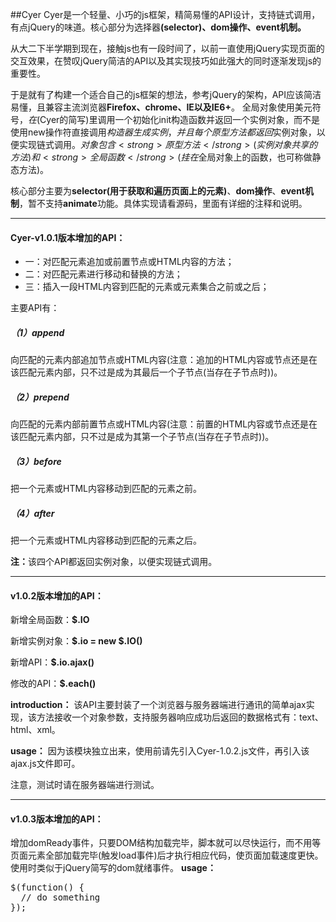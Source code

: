 ##Cyer
   Cyer是一个轻量、小巧的js框架，精简易懂的API设计，支持链式调用，有点jQuery的味道。核心部分为选择器<strong>(selector)、dom操作、event机制。</strong>

   从大二下半学期到现在，接触js也有一段时间了，以前一直使用jQuery实现页面的交互效果，在赞叹jQuery简洁的API以及其实现技巧如此强大的同时逐渐发现js的重要性。

   于是就有了构建一个适合自己的js框架的想法，参考jQuery的架构，API应该简洁易懂，且兼容主流浏览器<strong>Firefox、chrome、IE以及IE6+</strong>。
全局对象使用美元符号$，在$(Cyer的简写)里调用一个初始化init构造函数并返回一个实例对象，而不是使用new操作符直接调用$构造器生成实例，并且每个原型方法都返回$实例对象，以便实现链式调用。$对象包含<strong>原型方法</strong>(实例对象共享的方法)和<strong>全局函数</strong>(挂在$全局对象上的函数，也可称做静态方法)。

   核心部分主要为<strong>selector(用于获取和遍历页面上的元素)</strong>、<strong>dom操作</strong>、<strong>event机制</strong>，暂不支持<strong>animate</strong>功能。具体实现请看源码，里面有详细的注释和说明。
  
<hr>
<h4>Cyer-v1.0.1版本增加的API：</h4>
<ul>
<li>
一：对匹配元素追加或前置节点或HTML内容的方法；
</li>
<li>
二：对匹配元素进行移动和替换的方法；
</li>
<li>
三：插入一段HTML内容到匹配的元素或元素集合之前或之后；
</li>
</ul>
主要API有：
<h5>（1）append</h5>
向匹配的元素内部追加节点或HTML内容(注意：追加的HTML内容或节点还是在该匹配元素内部，只不过是成为其最后一个子节点(当存在子节点时))。
<h5>（2）prepend</h5>
向匹配的元素内部前置节点或HTML内容(注意：前置的HTML内容或节点还是在该匹配元素内部，只不过是成为其第一个子节点(当存在子节点时))。
<h5>（3）before</h5>
把一个元素或HTML内容移动到匹配的元素之前。
<h5>（4）after</h5>
把一个元素或HTML内容移动到匹配的元素之后。

<strong>注：</strong>该四个API都返回实例对象，以便实现链式调用。

<hr>
<h4>v1.0.2版本增加的API：</h4>
<p>新增全局函数：<strong>$.IO</strong></p>
<p>新增实例对象：<strong>$.io = new $.IO()</strong></p>
<p>新增API：<strong>$.io.ajax()</strong></p>

修改的API：<strong>$.each()</strong>

<strong>introduction：</strong>
该API主要封装了一个浏览器与服务器端进行通讯的简单ajax实现，该方法接收一个对象参数，支持服务器响应成功后返回的数据格式有：text、html、xml。

<strong>usage：</strong>
因为该模块独立出来，使用前请先引入Cyer-1.0.2.js文件，再引入该ajax.js文件即可。

注意，测试时请在服务器端进行测试。

<hr>
<h4>v1.0.3版本增加的API：</h4>

增加domReady事件，只要DOM结构加载完毕，脚本就可以尽快运行，而不用等页面元素全部加载完毕(触发load事件)后才执行相应代码，使页面加载速度更快。使用时类似于jQuery简写的dom就绪事件。
<strong>usage：</strong>
<pre>
$(function() {
  // do something
});
</pre>

